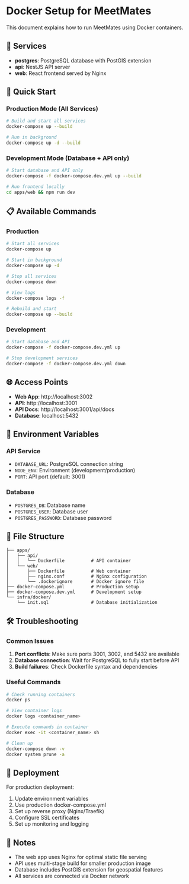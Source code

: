 # Docker Setup for MeetMates

This document explains how to run MeetMates using Docker containers.

## 🐳 Services

- **postgres**: PostgreSQL database with PostGIS extension
- **api**: NestJS API server
- **web**: React frontend served by Nginx

## 🚀 Quick Start

### Production Mode (All Services)

```bash
# Build and start all services
docker-compose up --build

# Run in background
docker-compose up -d --build
```

### Development Mode (Database + API only)

```bash
# Start database and API only
docker-compose -f docker-compose.dev.yml up --build

# Run frontend locally
cd apps/web && npm run dev
```

## 📋 Available Commands

### Production

```bash
# Start all services
docker-compose up

# Start in background
docker-compose up -d

# Stop all services
docker-compose down

# View logs
docker-compose logs -f

# Rebuild and start
docker-compose up --build
```

### Development

```bash
# Start database and API
docker-compose -f docker-compose.dev.yml up

# Stop development services
docker-compose -f docker-compose.dev.yml down
```

## 🌐 Access Points

- **Web App**: http://localhost:3002
- **API**: http://localhost:3001
- **API Docs**: http://localhost:3001/api/docs
- **Database**: localhost:5432

## 🔧 Environment Variables

### API Service
- `DATABASE_URL`: PostgreSQL connection string
- `NODE_ENV`: Environment (development/production)
- `PORT`: API port (default: 3001)

### Database
- `POSTGRES_DB`: Database name
- `POSTGRES_USER`: Database user
- `POSTGRES_PASSWORD`: Database password

## 📁 File Structure

```
├── apps/
│   ├── api/
│   │   └── Dockerfile          # API container
│   └── web/
│       ├── Dockerfile          # Web container
│       ├── nginx.conf          # Nginx configuration
│       └── .dockerignore       # Docker ignore file
├── docker-compose.yml          # Production setup
├── docker-compose.dev.yml      # Development setup
└── infra/docker/
    └── init.sql                # Database initialization
```

## 🛠️ Troubleshooting

### Common Issues

1. **Port conflicts**: Make sure ports 3001, 3002, and 5432 are available
2. **Database connection**: Wait for PostgreSQL to fully start before API
3. **Build failures**: Check Dockerfile syntax and dependencies

### Useful Commands

```bash
# Check running containers
docker ps

# View container logs
docker logs <container_name>

# Execute commands in container
docker exec -it <container_name> sh

# Clean up
docker-compose down -v
docker system prune -a
```

## 🚀 Deployment

For production deployment:

1. Update environment variables
2. Use production docker-compose.yml
3. Set up reverse proxy (Nginx/Traefik)
4. Configure SSL certificates
5. Set up monitoring and logging

## 📝 Notes

- The web app uses Nginx for optimal static file serving
- API uses multi-stage build for smaller production image
- Database includes PostGIS extension for geospatial features
- All services are connected via Docker network






